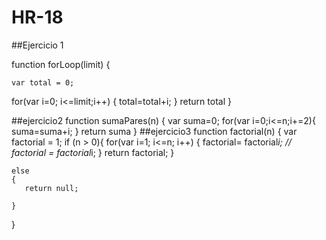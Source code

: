 # HR-18
##Ejercicio 1


function forLoop(limit) {

    var total = 0;
    
for(var i=0; i<=limit;i++)
    {
        total=total+i;
    }
    return total
}

##ejercicio2
function sumaPares(n) {
var suma=0;
    for(var i=0;i<=n;i+=2){
        suma=suma+i;
    }
    return suma
}
##ejercicio3
function factorial(n) {
    var factorial = 1;
   if (n > 0){
       for(var i=1; i<=n; i++)
        {
            factorial= factorial*i;              // factorial = factorial*i;
        }
       return factorial;
   }
        

    else
    {
       return null; 
        
    }

    
}

